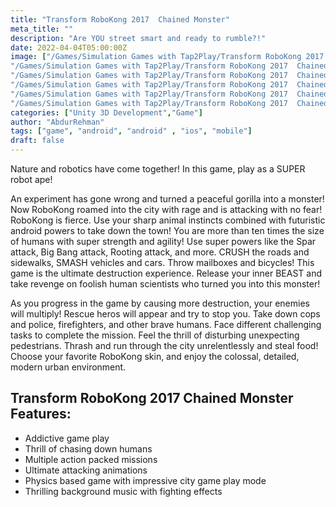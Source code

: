 ```yaml
---
title: "Transform RoboKong 2017  Chained Monster"
meta_title: ""
description: "Are YOU street smart and ready to rumble?!"
date: 2022-04-04T05:00:00Z
image: ["/Games/Simulation Games with Tap2Play/Transform RoboKong 2017  Chained Monster/1.webp",
"/Games/Simulation Games with Tap2Play/Transform RoboKong 2017  Chained Monster/2.webp",
"/Games/Simulation Games with Tap2Play/Transform RoboKong 2017  Chained Monster/3.webp",
"/Games/Simulation Games with Tap2Play/Transform RoboKong 2017  Chained Monster/4.webp",
"/Games/Simulation Games with Tap2Play/Transform RoboKong 2017  Chained Monster/4.webp",
"/Games/Simulation Games with Tap2Play/Transform RoboKong 2017  Chained Monster/3.webp"]
categories: ["Unity 3D Development","Game"]
author: "AbdurRehman"
tags: ["game", "android", "android" , "ios", "mobile"]
draft: false
---
```


Nature and robotics have come together! In this game, play as a SUPER robot ape!

An experiment has gone wrong and turned a peaceful gorilla into a monster! Now RoboKong roamed into the city with rage and is attacking with no fear! RoboKong is fierce. Use your sharp animal instincts combined with futuristic android powers to take down the town! You are more than ten times the size of humans with super strength and agility! Use super powers like the Spar attack, Big Bang attack, Rooting attack, and more. CRUSH the roads and sidewalks, SMASH vehicles and cars. Throw mailboxes and bicycles! This game is the ultimate destruction experience. Release your inner BEAST and take revenge on foolish human scientists who turned you into this monster!

As you progress in the game by causing more destruction, your enemies will multiply! Rescue heros will appear and try to stop you. Take down cops and police, firefighters, and other brave humans. Face different challenging tasks to complete the mission. Feel the thrill of disturbing unexpecting pedestrians. Thrash and run through the city unrelentlessly and steal food! Choose your favorite RoboKong skin, and enjoy the colossal, detailed, modern urban environment.


## Transform RoboKong 2017 Chained Monster Features:
- Addictive game play
- Thrill of chasing down humans
- Multiple action packed missions
- Ultimate attacking animations
- Physics based game with impressive city game play mode
- Thrilling background music with fighting effects

